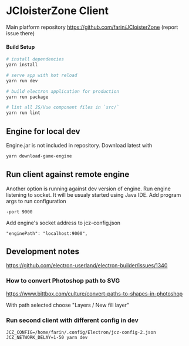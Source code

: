 # JCloisterZone Client

Main platform repository https://github.com/farin/JCloisterZone
(report issue there)

#### Build Setup

``` bash
# install dependencies
yarn install

# serve app with hot reload
yarn run dev

# build electron application for production
yarn run package

# lint all JS/Vue component files in `src/`
yarn run lint
```

## Engine for local dev

Engine.jar is not included in repository. Download latest with

``` bash
yarn download-game-engine
```

## Run client against remote engine

Another option is running against dev version of engine.
Run engine listening to socket. It will be usualy started using Java IDE.
Add program args to run configuration

```
-port 9000
```

Add engine's socket address to jcz-config.json
```
"enginePath": "localhost:9000",
```

## Development notes

https://github.com/electron-userland/electron-builder/issues/1340

### How to convert Photoshop path to SVG

https://www.bittbox.com/culture/convert-paths-to-shapes-in-photoshop

With path selected choose "Layers / New fill layer"

### Run second client with different config in dev

```
JCZ_CONFIG=/home/farin/.config/Electron/jcz-config-2.json JCZ_NETWORK_DELAY=1-50 yarn dev
```
